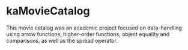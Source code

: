 # kaMovieCatalog
This movie catalog was an academic project focused on data-handling using arrow functions, higher-order functions, object equality and comparisons, as well as the spread operator.
